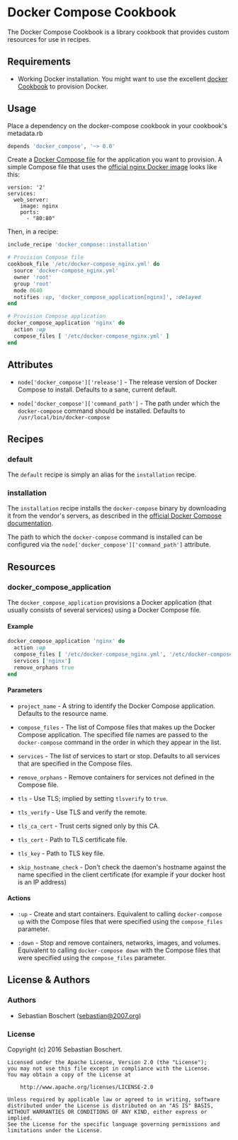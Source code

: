 # Docker Compose Cookbook

The Docker Compose Cookbook is a library cookbook that provides custom
resources for use in recipes.


## Requirements

- Working Docker installation. You might want to use the excellent
[docker Cookbook](https://supermarket.chef.io/cookbooks/docker) to provision
Docker.


## Usage

Place a dependency on the docker-compose cookbook in your cookbook's
metadata.rb 

```ruby
depends 'docker_compose', '~> 0.0'
```

Create a [Docker Compose file](https://docs.docker.com/compose/compose-file/)
for the application you want to provision. A simple Compose file that uses the
[official nginx Docker image](https://hub.docker.com/_/nginx/) looks like this:

```
version: '2'
services:
  web_server:
    image: nginx
    ports:
      - "80:80"
```

Then, in a recipe:

```ruby
include_recipe 'docker_compose::installation'

# Provision Compose file
cookbook_file '/etc/docker-compose_nginx.yml' do
  source 'docker-compose_nginx.yml'
  owner 'root'
  group 'root'
  mode 0640
  notifies :up, 'docker_compose_application[nginx]', :delayed
end

# Provision Compose application
docker_compose_application 'nginx' do
  action :up
  compose_files [ '/etc/docker-compose_nginx.yml' ]
end
```

## Attributes

- `node['docker_compose']['release']` - The release version of Docker Compose
 to install. Defaults to a sane, current default.

- `node['docker_compose']['command_path']` - The path under which the
 `docker-compose` command should be installed.
 Defaults to `/usr/local/bin/docker-compose`


## Recipes

### default

The `default` recipe is simply an alias for the `installation` recipe.

### installation

The `installation` recipe installs the `docker-compose` binary by downloading
it from the vendor's servers, as described in the
[official Docker Compose documentation](https://docs.docker.com/compose/install/).

The path to which the `docker-compose` command is installed can be configured
via the `node['docker_compose']['command_path']` attribute.


## Resources
 
### docker_compose_application

The `docker_compose_application` provisions a Docker application (that usually
consists of several services) using a Docker Compose file.

#### Example

```ruby
docker_compose_application 'nginx' do
  action :up
  compose_files [ '/etc/docker-compose_nginx.yml', '/etc/docker-compose_nginx.additional.yml' ]
  services ['nginx']
  remove_orphans true
end
```

#### Parameters

- `project_name` - A string to identify the Docker Compose application.
 Defaults to the resource name.

- `compose_files` - The list of Compose files that makes up the Docker Compose
 application. The specified file names are passed to the `docker-compose`
 command in the order in which they appear in the list.
 
- `services` - The list of services to start or stop.
 Defaults to all services that are specified in the Compose files.
 
- `remove_orphans` - Remove containers for services not defined in the
 Compose file.
 
- `tls` - Use TLS; implied by setting `tlsverify` to `true`.

- `tls_verify` - Use TLS and verify the remote.

- `tls_ca_cert` - Trust certs signed only by this CA.

- `tls_cert` - Path to TLS certificate file.

- `tls_key` - Path to TLS key file.

- `skip_hostname_check` - Don't check the daemon's hostname against the name
 specified in the client certificate (for example if your docker host
 is an IP address)

 
#### Actions

- `:up` - Create and start containers.
  Equivalent to calling `docker-compose up` with the Compose files 
  that were specified using the `compose_files` parameter.
 
- `:down` - Stop and remove containers, networks, images, and volumes.
  Equivalent to calling `docker-compose down` with the Compose files 
  that were specified using the `compose_files` parameter.


## License & Authors

### Authors

- Sebastian Boschert (<sebastian@2007.org>)

### License

Copyright (c) 2016 Sebastian Boschert.

```
Licensed under the Apache License, Version 2.0 (the "License");
you may not use this file except in compliance with the License.
You may obtain a copy of the License at

    http://www.apache.org/licenses/LICENSE-2.0

Unless required by applicable law or agreed to in writing, software
distributed under the License is distributed on an "AS IS" BASIS,
WITHOUT WARRANTIES OR CONDITIONS OF ANY KIND, either express or implied.
See the License for the specific language governing permissions and
limitations under the License.
```
